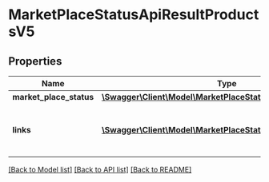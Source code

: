 # MarketPlaceStatusApiResultProductsV5

## Properties
Name | Type | Description | Notes
------------ | ------------- | ------------- | -------------
**market_place_status** | [**\Swagger\Client\Model\MarketPlaceStatusProductsV5[]**](MarketPlaceStatusProductsV5.md) |  | [optional] 
**links** | [**\Swagger\Client\Model\MarketPlaceStatusApiLinkProductsV5[]**](MarketPlaceStatusApiLinkProductsV5.md) | a list of links that can be used for pagination. | [optional] 

[[Back to Model list]](../../README.md#documentation-for-models) [[Back to API list]](../../README.md#documentation-for-api-endpoints) [[Back to README]](../../README.md)

